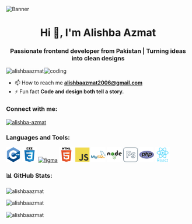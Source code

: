 ![Banner](https://github.com/alishbaazmat/alishbaazmat/blob/main/Green%20and%20White%20Minimalist%20Business%20Profile%20with%20Photo%20Profile%20LinkedIn%20Banner%20(1).png?raw=true)

<h1 align="center">Hi 👋, I'm Alishba Azmat</h1>
<h3 align="center">Passionate frontend developer from Pakistan | Turning ideas into clean designs</h3>

<img align="right" alt="coding" width="400" src="https://user-images.githubusercontent.com/59734313/157189039-c09b3e38-9f42-42c0-ab54-14f1574190a7.gif" />

<p align="left">
  <img src="https://komarev.com/ghpvc/?username=alishbaazmat&label=Profile%20views&color=0e75b6&style=flat" alt="alishbaazmat" />
</p>

- 📫 How to reach me **alishbaazmat2006@gmail.com**
- ⚡ Fun fact **Code and design both tell a story.**

<h3 align="left">Connect with me:</h3>
<p align="left">
  <a href="https://linkedin.com/in/alishba-azmat" target="blank">
    <img align="center" src="https://raw.githubusercontent.com/rahuldkjain/github-profile-readme-generator/master/src/images/icons/Social/linked-in-alt.svg" alt="alishba-azmat" height="30" width="40" />
  </a>
</p>

<h3 align="left">Languages and Tools:</h3>
<p align="left">
  <a href="https://www.w3schools.com/cpp/" target="_blank" rel="noreferrer"><img src="https://raw.githubusercontent.com/devicons/devicon/master/icons/cplusplus/cplusplus-original.svg" alt="cplusplus" width="40" height="40" /></a>
  <a href="https://www.w3schools.com/css/" target="_blank" rel="noreferrer"><img src="https://raw.githubusercontent.com/devicons/devicon/master/icons/css3/css3-original-wordmark.svg" alt="css3" width="40" height="40" /></a>
  <a href="https://www.figma.com/" target="_blank" rel="noreferrer"><img src="https://www.vectorlogo.zone/logos/figma/figma-icon.svg" alt="figma" width="40" height="40" /></a>
  <a href="https://www.w3.org/html/" target="_blank" rel="noreferrer"><img src="https://raw.githubusercontent.com/devicons/devicon/master/icons/html5/html5-original-wordmark.svg" alt="html5" width="40" height="40" /></a>
  <a href="https://developer.mozilla.org/en-US/docs/Web/JavaScript" target="_blank" rel="noreferrer"><img src="https://raw.githubusercontent.com/devicons/devicon/master/icons/javascript/javascript-original.svg" alt="javascript" width="40" height="40" /></a>
  <a href="https://www.mysql.com/" target="_blank" rel="noreferrer"><img src="https://raw.githubusercontent.com/devicons/devicon/master/icons/mysql/mysql-original-wordmark.svg" alt="mysql" width="40" height="40" /></a>
  <a href="https://nodejs.org" target="_blank" rel="noreferrer"><img src="https://raw.githubusercontent.com/devicons/devicon/master/icons/nodejs/nodejs-original-wordmark.svg" alt="nodejs" width="40" height="40" /></a>
  <a href="https://www.photoshop.com/en" target="_blank" rel="noreferrer"><img src="https://raw.githubusercontent.com/devicons/devicon/master/icons/photoshop/photoshop-line.svg" alt="photoshop" width="40" height="40" /></a>
  <a href="https://www.php.net" target="_blank" rel="noreferrer"><img src="https://raw.githubusercontent.com/devicons/devicon/master/icons/php/php-original.svg" alt="php" width="40" height="40" /></a>
  <a href="https://reactjs.org/" target="_blank" rel="noreferrer"><img src="https://raw.githubusercontent.com/devicons/devicon/master/icons/react/react-original-wordmark.svg" alt="react" width="40" height="40" /></a>
</p>

<h3 align="left">📊 GitHub Stats:</h3>
<p>
  <img align="center" src="https://github-readme-stats.vercel.app/api?username=alishbaazmat&show_icons=true&theme=radical" alt="alishbaazmat" />
</p>
<p>
  <img align="center" src="https://github-readme-stats.vercel.app/api/top-langs/?username=alishbaazmat&layout=compact&theme=radical" alt="alishbaazmat" />
</p>
<p>
  <img align="center" src="https://github-readme-streak-stats.herokuapp.com/?user=alishbaazmat&theme=radical" alt="alishbaazmat" />
</p>

